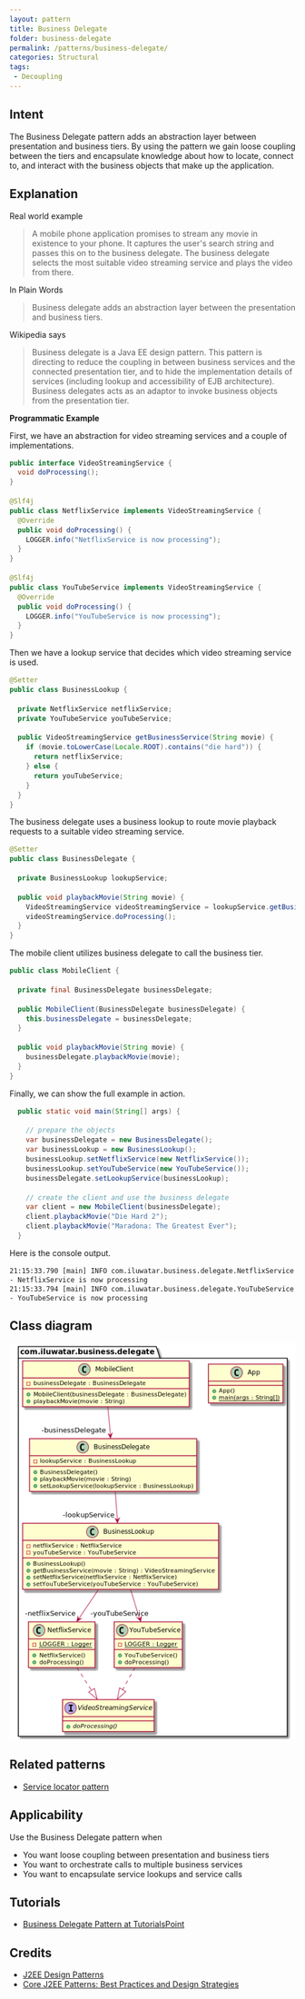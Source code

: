 ```yaml
---
layout: pattern
title: Business Delegate
folder: business-delegate
permalink: /patterns/business-delegate/
categories: Structural
tags:
 - Decoupling
---
```


## Intent

The Business Delegate pattern adds an abstraction layer between
presentation and business tiers. By using the pattern we gain loose coupling
between the tiers and encapsulate knowledge about how to locate, connect to,
and interact with the business objects that make up the application.

## Explanation

Real world example

> A mobile phone application promises to stream any movie in existence to your phone. It captures
> the user's search string and passes this on to the business delegate. The business delegate
> selects the most suitable video streaming service and plays the video from there.

In Plain Words

> Business delegate adds an abstraction layer between the presentation and business tiers.

Wikipedia says

> Business delegate is a Java EE design pattern. This pattern is directing to reduce the coupling 
> in between business services and the connected presentation tier, and to hide the implementation 
> details of services (including lookup and accessibility of EJB architecture). Business delegates 
> acts as an adaptor to invoke business objects from the presentation tier.

**Programmatic Example**

First, we have an abstraction for video streaming services and a couple of implementations.

```java
public interface VideoStreamingService {
  void doProcessing();
}

@Slf4j
public class NetflixService implements VideoStreamingService {
  @Override
  public void doProcessing() {
    LOGGER.info("NetflixService is now processing");
  }
}

@Slf4j
public class YouTubeService implements VideoStreamingService {
  @Override
  public void doProcessing() {
    LOGGER.info("YouTubeService is now processing");
  }
}
```

Then we have a lookup service that decides which video streaming service is used.

```java
@Setter
public class BusinessLookup {

  private NetflixService netflixService;
  private YouTubeService youTubeService;

  public VideoStreamingService getBusinessService(String movie) {
    if (movie.toLowerCase(Locale.ROOT).contains("die hard")) {
      return netflixService;
    } else {
      return youTubeService;
    }
  }
}
```

The business delegate uses a business lookup to route movie playback requests to a suitable
video streaming service.

```java
@Setter
public class BusinessDelegate {

  private BusinessLookup lookupService;

  public void playbackMovie(String movie) {
    VideoStreamingService videoStreamingService = lookupService.getBusinessService(movie);
    videoStreamingService.doProcessing();
  }
}
```

The mobile client utilizes business delegate to call the business tier.

```java
public class MobileClient {

  private final BusinessDelegate businessDelegate;

  public MobileClient(BusinessDelegate businessDelegate) {
    this.businessDelegate = businessDelegate;
  }

  public void playbackMovie(String movie) {
    businessDelegate.playbackMovie(movie);
  }
}
```

Finally, we can show the full example in action.

```java
  public static void main(String[] args) {

    // prepare the objects
    var businessDelegate = new BusinessDelegate();
    var businessLookup = new BusinessLookup();
    businessLookup.setNetflixService(new NetflixService());
    businessLookup.setYouTubeService(new YouTubeService());
    businessDelegate.setLookupService(businessLookup);

    // create the client and use the business delegate
    var client = new MobileClient(businessDelegate);
    client.playbackMovie("Die Hard 2");
    client.playbackMovie("Maradona: The Greatest Ever");
  }
```

Here is the console output.

```
21:15:33.790 [main] INFO com.iluwatar.business.delegate.NetflixService - NetflixService is now processing
21:15:33.794 [main] INFO com.iluwatar.business.delegate.YouTubeService - YouTubeService is now processing
```

## Class diagram

![alt text](./etc/business-delegate.urm.png "Business Delegate")

## Related patterns

* [Service locator pattern](https://java-design-patterns.com/patterns/service-locator/)

## Applicability

Use the Business Delegate pattern when

* You want loose coupling between presentation and business tiers
* You want to orchestrate calls to multiple business services
* You want to encapsulate service lookups and service calls

## Tutorials

* [Business Delegate Pattern at TutorialsPoint](https://www.tutorialspoint.com/design_pattern/business_delegate_pattern.htm)

## Credits

* [J2EE Design Patterns](https://www.amazon.com/gp/product/0596004273/ref=as_li_tl?ie=UTF8&camp=1789&creative=9325&creativeASIN=0596004273&linkCode=as2&tag=javadesignpat-20&linkId=48d37c67fb3d845b802fa9b619ad8f31)
* [Core J2EE Patterns: Best Practices and Design Strategies](https://www.amazon.com/gp/product/0130648841/ref=as_li_qf_asin_il_tl?ie=UTF8&tag=javadesignpat-20&creative=9325&linkCode=as2&creativeASIN=0130648841&linkId=a0100de2b28c71ede8db1757fb2b5947)
